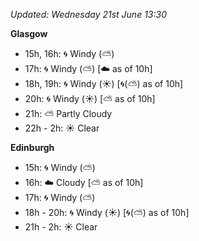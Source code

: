 *Updated: Wednesday 21st June 13:30*

**Glasgow**

* 15h, 16h: :cyclone: Windy (:partly_sunny:)
* 17h: :cyclone: Windy (:partly_sunny:) [:cloud: as of 10h]
* 18h, 19h: :cyclone: Windy (:sunny:) [:cyclone:(:partly_sunny:) as of 10h]
* 20h: :cyclone: Windy (:sunny:) [:partly_sunny: as of 10h]
* 21h: :partly_sunny: Partly Cloudy
* 22h - 2h: :sunny: Clear

**Edinburgh**

* 15h: :cyclone: Windy (:partly_sunny:)
* 16h: :cloud: Cloudy [:partly_sunny: as of 10h]
* 17h: :cyclone: Windy (:partly_sunny:)
* 18h - 20h: :cyclone: Windy (:sunny:) [:cyclone:(:partly_sunny:) as of 10h]
* 21h - 2h: :sunny: Clear

